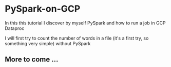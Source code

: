 # PySpark-on-GCP
In this this tutorial I discover by myself PySpark and how to run a job in GCP Dataproc

I will first try to count the number of words in a file (it's a first try, so something very simple) without PySpark

## More to come ...

